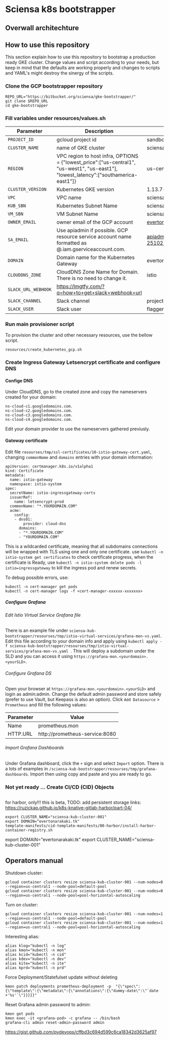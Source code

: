 # Sciensa k8s bootstrapper

## Overwall architechture

## How to use this repository
This section explain how to use this repository to bootstrap a production ready GKE cluster. Change values and script according to your needs, but keep in mind that the defaults are working properly and changes to scripts and YAML's might destroy the sinergy of the scripts.

### Clone the GCP bootstrapper repository
```
REPO_URL="https://bitbucket.org/sciensa/gke-bootstrapper/"
git clone $REPO_URL
cd gke-bootstrapper
```
### Fill variables under resources/values.sh

| Parameter                | Description                                                                                                            | Example                                                                                                     |
|--------------------------|------------------------------------------------------------------------------------------------------------------------|-------------------------------------------------------------------------------------------------------------|
| `PROJECT_ID`             | gcloud project id                                                                                                      | sandbox-251021                                                                                              |
| `CLUSTER_NAME`           | name of GKE cluster                                                                                                    | sciensa-kub-cluster-001                                                                                     |
| `REGION`                 | VPC region to host infra, OPTIONS = {"lowest_price":["us-central1", "us-west1", "us-east1"], "lowest_latency":["southamerica-east1"]}                                                                                              | us-central1  |
| `CLUSTER_VERSION`        | Kubernetes GKE version                                                                                                 | 1.13.7-gke.19                                                                                               |
| `VPC`                    | VPC name                                                                                                               | sciensa-vpc-001                                                                                             |
| `KUB_SBN`                | Kubernetes Subnet Name                                                                                                 | sciensa-subnet-kub                                                                                          |
| `VM_SBN`                 | VM Subnet Name                                                                                                         | sciensa-subnet-vm                                                                                           |
| `OWNER_EMAIL`            | owner email of the GCP account                                                                                         | everton.arakaki@soaexpert.com.br                                                                            |
| `SA_EMAIL`               | Use apiadmin if possible. GCP resource service account name formatted as <SANAME>@<projectid>.iam.gserviceaccount.com. | apiadmin@sandbox-251021.iam.gserviceaccount.com                                                             |
| `DOMAIN`                 | Domain name for the Kubernetes Gateway                                                                                 | evertonarakaki.tk                                                                                           |
| `CLOUDDNS_ZONE`          | CloudDNS Zone Name for Domain. There is no need to change it.                                                          | istio                                                                                                       |
| `SLACK_URL_WEBHOOK`      | https://lmgtfy.com/?q=how+to+get+slack+webhook+url                                                                     |                                                                                                             |
| `SLACK_CHANNEL`          | Slack channel                                                                                                          | projecto-cliente-nuevo                                                                                      |
| `SLACK_USER`             | Slack user                                                                                                             | flagger                                                                                                     |

### Run main provisioner script

To provision the cluster and other necessary resources, use the bellow script.
```
resources/create_kubernetes_gcp.sh
```

### Create Ingress Gateway Letsencrypt certificate and configure DNS

#### Confige DNS
Under CloudDNS, go to the created zone and copy the nameservers created for your domain:

    ns-cloud-c1.googledomains.com.
    ns-cloud-c2.googledomains.com.
    ns-cloud-c3.googledomains.com.
    ns-cloud-c4.googledomains.com.

Edit your domain provider to use the nameservers gathered previusly.

#### Gateway certificate
Edit file `resourses/tmp/ssl-certificates/10-istio-gateway-cert.yaml`, changing `commonName` and `domains` entries with your domain information:
```
apiVersion: certmanager.k8s.io/v1alpha1
kind: Certificate
metadata:
  name: istio-gateway
  namespace: istio-system
spec:
  secretName: istio-ingressgateway-certs
  issuerRef:
    name: letsencrypt-prod
  commonName: "*.YOURDOMAIN.COM"
  acme:
    config:
    - dns01:
        provider: cloud-dns
      domains:
      - "*.YOURDOMAIN.COM"
      - "YOURDOMAIN.COM"
```
This is a wildcarded certificate, meaning that all subdomains connections will be wrapped with TLS using one and only one certificate.
use `kubectl -n istio-system get certificates` to check certificate progress, when the certificate is Ready, use `kubectl -n istio-system delete pods -l istio=ingressgateway` to kill the ingress pod and renew secrets.

To debug possible errors, use:
```
kubectl -n cert-manager get pods
kubectl -n cert-manager logs -f <cert-manager-xxxxxx-xxxxxxx>
```
##### Configure Grafana

###### Edit Istio Virtual Service Grafana file
There is an example file under ```sciensa-kub-bootstrapper/resourses/tmp/istio-virtual-services/grafana-mon-vs.yaml```. Edit this file according to your domain info and apply using ```kubectl apply -f sciensa-kub-bootstrapper/resourses/tmp/istio-virtual-services/grafana-mon-vs.yaml ```. This will deploy a subdomain under the SLD and you can access it using `https://grafana-mon.<yourdomain>.<yourSLD>`.

###### Configure Grafana DS
Open your browser at `https://grafana-mon.<yourdomain>.<yourSLD>` and login as admin:admin. Change the default admin password and store safely (prefer to use Vault, but Keepass is also an option). Click `Add Datasource` > `Prometheus` and fill the following values:

| Parameter | Value                          |
|-----------|--------------------------------|
| Name      | prometheus.mon                 |
| HTTP.URL  | http://prometheus-service:8080 |

###### Import Grafana Dashboards
Under Grafana dashboard, click the `+` sign and select `Import` option. There is a lots of examples in `/sciensa-kub-bootstrapper/resourses/tmp/grafana-dashboards`. Import then using copy and paste and you are ready to go.

### Not yet ready ... Create CI/CD (CID) Objects
```

```

for harbor, only!!! this is beta, TODO: add persistent storage
links: https://ruzickap.github.io/k8s-knative-gitlab-harbor/part-04/
```
export CLUSTER_NAME="sciensa-kub-cluster-001"
export DOMAIN="evertonarakaki.tk"
template-manifests/cid-template-manifests/00-harbor/install-harbor-container-registry.sh
```

export DOMAIN="evertonarakaki.tk"
export CLUSTER_NAME="sciensa-kub-cluster-001"


## Operators manual

Shutdown cluster:
```
gcloud container clusters resize sciensa-kub-cluster-001 --num-nodes=0 --region=us-central1 --node-pool=default-pool
gcloud container clusters resize sciensa-kub-cluster-001 --num-nodes=0 --region=us-central1 --node-pool=pool-horizontal-autoscaling
```

Turn on cluster:
```
gcloud container clusters resize sciensa-kub-cluster-001 --num-nodes=1 --region=us-central1 --node-pool=default-pool
gcloud container clusters resize sciensa-kub-cluster-001 --num-nodes=1 --region=us-central1 --node-pool=pool-horizontal-autoscaling
```

Interesting alias:
```
alias klog="kubectl -n log"
alias kmon="kubectl -n mon"
alias kcid="kubectl -n cid"
alias kdev="kubectl -n dev"
alias kite="kubectl -n ite"
alias kprd="kubectl -n prd"
```

Force Deployment/Statefulset update without deleting
```
kmon patch deployments prometheus-deployment -p  "{\"spec\":{\"template\":{\"metadata\":{\"annotations\":{\"dummy-date\":\"`date +'%s'`\"}}}}}"
```

Reset Grafana admin password to admin:
```
kmon get pods
kmon exec -it <grafana-pod> -c grafana -- /bin/bash
grafana-cli admin reset-admin-password admin
```

https://gist.github.com/pydevops/cffbd3c694d599c6ca18342d3625af97
